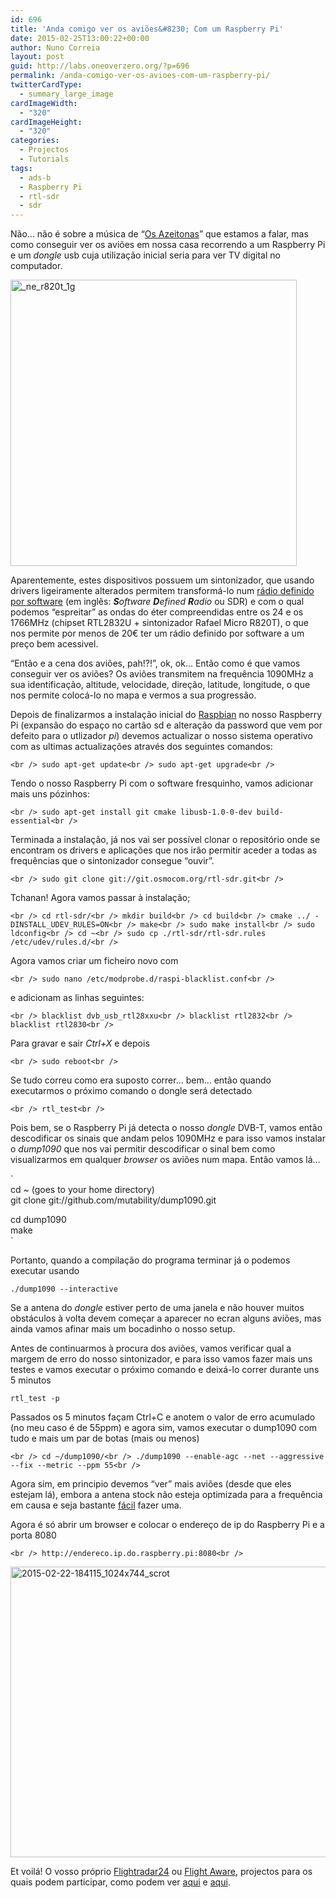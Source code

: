 ```yaml
---
id: 696
title: 'Anda comigo ver os aviões&#8230; Com um Raspberry Pi'
date: 2015-02-25T13:00:22+00:00
author: Nuno Correia
layout: post
guid: http://labs.oneoverzero.org/?p=696
permalink: /anda-comigo-ver-os-avioes-com-um-raspberry-pi/
twitterCardType:
  - summary_large_image
cardImageWidth:
  - "320"
cardImageHeight:
  - "320"
categories:
  - Projectos
  - Tutorials
tags:
  - ads-b
  - Raspberry Pi
  - rtl-sdr
  - sdr
---
```

Não&#8230; não é sobre a música de &#8220;[Os Azeitonas](http://pt.wikipedia.org/wiki/Os_Azeitonas "Os Azeitonas")&#8221; que estamos a falar, mas como conseguir ver os aviões em nossa casa recorrendo a um Raspberry Pi e um _dongle_ usb cuja utilização inicial seria para ver TV digital no computador.

<img class="aligncenter wp-image-701 size-full" src="http://labs.oneoverzero.org/wp-content/uploads/2015/02/ne_r820t_1g.jpg" alt="_ne_r820t_1g" width="458" height="458" srcset="http://labs.oneoverzero.org/wp-content/uploads/2015/02/ne_r820t_1g.jpg 458w, http://labs.oneoverzero.org/wp-content/uploads/2015/02/ne_r820t_1g-150x150.jpg 150w, http://labs.oneoverzero.org/wp-content/uploads/2015/02/ne_r820t_1g-300x300.jpg 300w, http://labs.oneoverzero.org/wp-content/uploads/2015/02/ne_r820t_1g-280x280.jpg 280w" sizes="(max-width: 458px) 100vw, 458px" />

Aparentemente, estes dispositivos possuem um sintonizador, que usando drivers ligeiramente alterados permitem transformá-lo num [rádio definido por software](http://pt.wikipedia.org/wiki/R%C3%A1dio_Definido_por_Software "SDR") (em inglês: <span lang="en" xml:lang="en"><i><b>S</b>oftware <b>D</b>efined <b>R</b>adio</i></span> ou SDR) e com o qual podemos &#8220;espreitar&#8221; as ondas do éter compreendidas entre os 24 e os 1766MHz (chipset RTL2832U + sintonizador Rafael Micro R820T), o que nos permite por menos de 20€ ter um rádio definido por software a um preço bem acessivel.

&#8220;Então e a cena dos aviões, pah!?!&#8221;, ok, ok&#8230; Então como é que vamos conseguir ver os aviões? Os aviões transmitem na frequência 1090MHz a sua identificação, altitude, velocidade, direção, latitude, longitude, o que nos permite colocá-lo no mapa e vermos a sua progressão.

Depois de finalizarmos a instalação inicial do [Raspbian](http://www.raspbian.org/ "Raspbian") no nosso Raspberry Pi (expansão do espaço no cartão sd e alteração da password que vem por defeito para o utlizador _pi_) devemos actualizar o nosso sistema operativo com as ultimas actualizações através dos seguintes comandos:
  
`<br />
sudo apt-get update<br />
sudo apt-get upgrade<br />
` 
  
Tendo o nosso Raspberry Pi com o software fresquinho, vamos adicionar mais uns pózinhos:
  
`<br />
sudo apt-get install git cmake libusb-1.0-0-dev build-essential<br />
` 
  
Terminada a instalação, já nos vai ser possível clonar o repositório onde se encontram os drivers e aplicações que nos irão permitir aceder a todas as frequências que o sintonizador consegue &#8220;ouvir&#8221;.
  
`<br />
sudo git clone git://git.osmocom.org/rtl-sdr.git<br />
` 
  
Tchanan! Agora vamos passar à instalação;
  
`<br />
cd rtl-sdr/<br />
mkdir build<br />
cd build<br />
cmake ../ -DINSTALL_UDEV_RULES=ON<br />
make<br />
sudo make install<br />
sudo ldconfig<br />
cd ~<br />
sudo cp ./rtl-sdr/rtl-sdr.rules /etc/udev/rules.d/<br />
` 
  
Agora vamos criar um ficheiro novo com
  
`<br />
sudo nano /etc/modprobe.d/raspi-blacklist.conf<br />
` 
  
e adicionam as linhas seguintes:
  
`<br />
blacklist dvb_usb_rtl28xxu<br />
blacklist rtl2832<br />
blacklist rtl2830<br />
` 
  
Para gravar e sair _Ctrl+X_ e depois
  
`<br />
sudo reboot<br />
` 
  
Se tudo correu como era suposto correr&#8230; bem&#8230; então quando executarmos o próximo comando o dongle será detectado
  
`<br />
rtl_test<br />
` 
  
Pois bem, se o Raspberry Pi já detecta o nosso _dongle_ DVB-T, vamos então descodificar os sinais que andam pelos 1090MHz e para isso vamos instalar o _dump1090_ que nos vai permitir descodificar o sinal bem como visualizarmos em qualquer _browser_ os aviões num mapa. Então vamos lá&#8230;
  
`<br />
cd ~ (goes to your home directory)<br />
git clone git://github.com/mutability/dump1090.git</p>
<p>cd dump1090<br />
make<br />
` 

Portanto, quando a compilação do programa terminar já o podemos executar usando
  
`./dump1090 --interactive`
  
Se a antena do _dongle_ estiver perto de uma janela e não houver muitos obstáculos à volta devem começar a aparecer no ecran alguns aviões, mas ainda vamos afinar mais um bocadinho o nosso setup.
  
Antes de continuarmos à procura dos aviões, vamos verificar qual a margem de erro do nosso sintonizador, e para isso vamos fazer mais uns testes e vamos executar o próximo comando e deixá-lo correr durante uns 5 minutos
  
`rtl_test -p`
  
Passados os 5 minutos façam Ctrl+C e anotem o valor de erro acumulado (no meu caso é de 55ppm) e agora sim, vamos executar o dump1090 com tudo e mais um par de botas (mais ou menos)
  
`<br />
cd ~/dump1090/<br />
./dump1090 --enable-agc --net --aggressive --fix --metric --ppm 55<br />
` 
  
Agora sim, em principio devemos &#8220;ver&#8221; mais aviões (desde que eles estejam lá), embora a antena stock não esteja optimizada para a frequência em causa e seja bastante [fácil](http://antirez.com/news/46 "ADS-B Dipole DIY") fazer uma.
  
Agora é só abrir um browser e colocar o endereço de ip do Raspberry Pi e a porta 8080
  
`<br />
http://endereco.ip.do.raspberry.pi:8080<br />
` 
  
[<img class="aligncenter size-large wp-image-706" src="http://labs.oneoverzero.org/wp-content/uploads/2015/02/2015-02-22-184115_1024x744_scrot-1024x744.png" alt="2015-02-22-184115_1024x744_scrot" width="640" height="465" srcset="http://labs.oneoverzero.org/wp-content/uploads/2015/02/2015-02-22-184115_1024x744_scrot.png 1024w, http://labs.oneoverzero.org/wp-content/uploads/2015/02/2015-02-22-184115_1024x744_scrot-300x218.png 300w, http://labs.oneoverzero.org/wp-content/uploads/2015/02/2015-02-22-184115_1024x744_scrot-280x203.png 280w" sizes="(max-width: 640px) 100vw, 640px" />](http://labs.oneoverzero.org/wp-content/uploads/2015/02/2015-02-22-184115_1024x744_scrot.png)
  
Et voilá! O vosso próprio <a title="FlightRadar24" href="http://www.flightradar24.com/" target="_blank">Flightradar24</a> ou <a title="FlightAware" href="https://flightaware.com/live/" target="_blank">Flight Aware</a>, projectos para os quais podem participar, como podem ver <a title="PiAware" href="http://flightaware.com/adsb/piaware/" target="_blank">aqui</a> e <a title="FlightRadar24 e DVB-T Stick" href="http://www.flightradar24.com/dvbt-stick" target="_blank">aqui</a>.